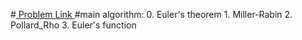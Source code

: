 #<a href='https://www.hackerrank.com/contests/projecteuler/challenges/euler188/problem'> Problem Link </a>
#main algorithm: 
	0. Euler's theorem
    1. Miller-Rabin
    2. Pollard_Rho
    3. Euler's function
